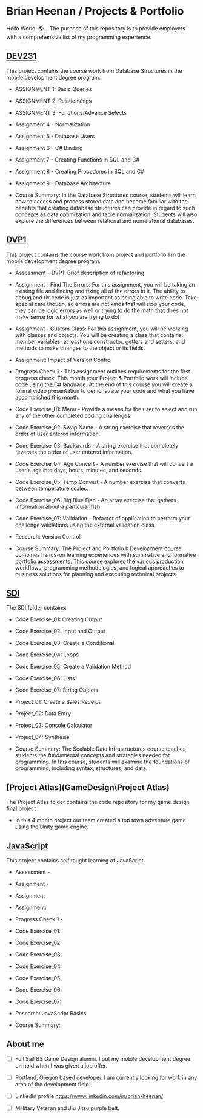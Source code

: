 
# Brian Heenan / Projects & Portfolio 
Hello World! 🌎 ...The purpose of this repository is to provide employers with a comprehensive list of my programming experience.  


##  [DEV231](DEV231) 
This project contains the course work from Database Structures in the mobile development degree program.

- ASSIGNMENT 1: Basic Queries
- ASSIGNMENT 2: Relationships
- ASSIGNMENT 3: Functions/Advance Selects
- Assignment 4 - Normalization
- Assignment 5 - Database Users
- Assignment 6 - C# Binding
- Assignment 7 - Creating Functions in SQL and C#
- Assignment 8 - Creating Procedures in SQL and C#
- Assignment 9 - Database Architecture

- Course Summary: In the Database Structures course, students will learn how to access and process stored data and become familiar with the benefits that creating database structures can provide in regard to such concepts as data optimization and table normalization. Students will also explore the differences between relational and nonrelational databases.


##  [DVP1](DVP1) 
This project contains the course work from project and portfolio 1 in the mobile development degree program.

- Assessment - DVP1: Brief description of refactoring

- Assignment - Find The Errors: For this assignment, you will be taking an existing file and finding and fixing all of the errors in it. The ability to debug and fix code is just as important as being able to write code. Take special care though, so errors are not kinds that will stop your code, they can be logic errors as well or trying to do the math that does not make sense for what you are trying to do! 

- Assignment - Custom Class: For this assignment, you will be working with classes and objects. You will be creating a class that contains: member variables, at least one constructor, getters and setters, and methods to make changes to the object or its fields. 

- Assignment: Impact of Version Control

- Progress Check 1 - This assignment outlines requirements for the first progress check. This month your Project & Portfolio work will include code using the C# language. At the end of this course you will create a formal video presentation to demonstrate your code and what you have accomplished this month.

- Code Exercise_01: Menu - Provide a means for the user to select and run any of the other completed coding challenges. 

- Code  Exercise_02: Swap Name - A string exercise that reverses the order of user entered information.

- Code Exercise_03: Backwards - A string exercise that completely reverses the order of user entered information.

- Code Exercise_04: Age Convert - A number exercise that will convert a user's age into days, hours, minutes, and seconds.

- Code Exercise_05: Temp Convert - A number exercise that converts between temperature scales.

- Code Exercise_06: Big Blue Fish - An array exercise that gathers information about a particular fish  

- Code Exercise_07: Validation - Refactor of application to perform your challenge validations using the external validation class.

- Research: Version Control

- Course Summary: The Project and Portfolio I: Development course combines hands-on learning experiences with summative and formative portfolio assessments. This course explores the various production workflows, programming methodologies, and logical approaches to business solutions for planning and executing technical projects.

  

##  [SDI](SDI) 
The SDI folder contains:

- Code Exercise_01: Creating Output

- Code  Exercise_02: Input and Output 

- Code Exercise_03: Create a Conditional

- Code Exercise_04: Loops

- Code Exercise_05: Create a Validation Method

- Code Exercise_06: Lists

- Code Exercise_07: String Objects

- Project_01: Create a Sales Receipt

- Project_02: Data Entry

- Project_03: Console Calculator

- Project_04: Synthesis

  

- Course Summary: The Scalable Data Infrastructures course teaches students the fundamental concepts and strategies needed for programming. In this course, students will examine the foundations of programming, including syntax, structures, and data.

## [Project Atlas](GameDesign\Project Atlas) 

  The Project Atlas folder contains the code repository for my game design final project

  - In this 4 month project our team created a top town adventure game using the Unity game engine.

   
##  [JavaScript](JavaScript\JS1) 
This project contains self taught learning of JavaScript.

- Assessment - 

- Assignment - 

- Assignment - 

- Assignment: 

- Progress Check 1 - 

- Code Exercise_01:

- Code  Exercise_02: 

- Code Exercise_03: 

- Code Exercise_04: 

- Code Exercise_05: 

- Code Exercise_06: 

- Code Exercise_07: 

- Research: JavaScript Basics

- Course Summary: 
  

## About me


- [ ]  Full Sail BS Game Design alumni. I put my mobile development degree on hold when I was given a job offer.  

- [ ] Portland, Oregon based developer. I am currently looking for work in any area of the development field. 

- [ ]  LinkedIn profile  https://www.linkedin.com/in/brian-heenan/

- [ ]  Millitary Veteran and Jiu Jitsu purple belt.

  















